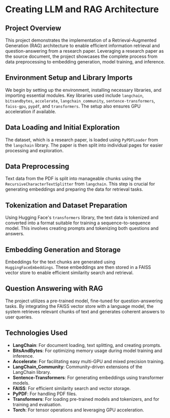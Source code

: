 # Creating LLM and RAG Architecture

## Project Overview

This project demonstrates the implementation of a Retrieval-Augmented Generation (RAG) architecture to enable efficient information retrieval and question-answering from a research paper. Leveraging a research paper as the source document, the project showcases the complete process from data preprocessing to embedding generation, model training, and inference.

## Environment Setup and Library Imports

We begin by setting up the environment, installing necessary libraries, and importing essential modules. Key libraries used include `langchain`, `bitsandbytes`, `accelerate`, `langchain_community`, `sentence-transformers`, `faiss-gpu`, `pypdf`, and `transformers`. The setup also ensures GPU acceleration if available.

## Data Loading and Initial Exploration

The dataset, which is a research paper, is loaded using `PyPDFLoader` from the `langchain` library. The paper is then split into individual pages for easier processing and exploration.

## Data Preprocessing

Text data from the PDF is split into manageable chunks using the `RecursiveCharacterTextSplitter` from `langchain`. This step is crucial for generating embeddings and preparing the data for retrieval tasks.

## Tokenization and Dataset Preparation

Using Hugging Face's `transformers` library, the text data is tokenized and converted into a format suitable for training a sequence-to-sequence model. This involves creating prompts and tokenizing both questions and answers.

## Embedding Generation and Storage

Embeddings for the text chunks are generated using `HuggingFaceEmbeddings`. These embeddings are then stored in a FAISS vector store to enable efficient similarity search and retrieval.

## Question Answering with RAG

The project utilizes a pre-trained model, fine-tuned for question-answering tasks. By integrating the FAISS vector store with a language model, the system retrieves relevant chunks of text and generates coherent answers to user queries.

## Technologies Used

- **LangChain**: For document loading, text splitting, and creating prompts.
- **BitsAndBytes**: For optimizing memory usage during model training and inference.
- **Accelerate**: For facilitating easy multi-GPU and mixed precision training.
- **LangChain_Community**: Community-driven extensions of the LangChain library.
- **Sentence-Transformers**: For generating embeddings using transformer models.
- **FAISS**: For efficient similarity search and vector storage.
- **PyPDF**: For handling PDF files.
- **Transformers**: For loading pre-trained models and tokenizers, and for training and evaluation.
- **Torch**: For tensor operations and leveraging GPU acceleration.
